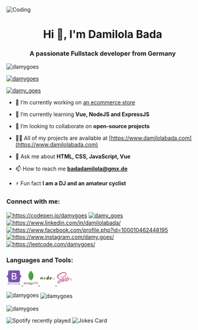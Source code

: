 
<img align="top" alt="Coding" width="1400" height="300" src="https://images.unsplash.com/photo-1550439062-609e1531270e?ixlib=rb-1.2.1&ixid=MnwxMjA3fDB8MHxzZWFyY2h8OHx8cHJvZ3JhbW1pbmd8ZW58MHwwfDB8fA%3D%3D&auto=format&fit=crop&w=800&q=60">



<h1 align="center">Hi 👋, I'm Damilola Bada</h1>
<h3 align="center">A passionate Fullstack developer from Germany</h3>

<p align="left"> <img src="https://komarev.com/ghpvc/?username=damygoes&label=Profile%20views&color=0e75b6&style=flat" alt="damygoes" /> </p>

<p align="left"> <a href="https://github.com/ryo-ma/github-profile-trophy"><img src="https://github-profile-trophy.vercel.app/?username=damygoes" alt="damygoes" /></a> </p>

<p align="left"> <a href="https://twitter.com/damy_goes" target="blank"><img src="https://img.shields.io/twitter/follow/damy_goes?logo=twitter&style=for-the-badge" alt="damy_goes" /></a> </p>

- 🔭 I’m currently working on [an ecommerce store](https://github.com/damygoes/cux)

- 🌱 I’m currently learning **Vue, NodeJS and ExpressJS**

- 👯 I’m looking to collaborate on **open-source projects**

- 👨‍💻 All of my projects are available at [https://www.damilolabada.com](https://www.damilolabada.com)

- 💬 Ask me about **HTML, CSS, JavaScript, Vue**

- 📫 How to reach me **badadamilola@gmx.de**

- ⚡ Fun fact **I am a DJ and an amateur cyclist**

<h3 align="left">Connect with me:</h3>
<p align="left">
<a href="https://codepen.io/https://codepen.io/damygoes" target="blank"><img align="center" src="https://raw.githubusercontent.com/rahuldkjain/github-profile-readme-generator/master/src/images/icons/Social/codepen.svg" alt="https://codepen.io/damygoes" height="30" width="40" /></a>
<a href="https://twitter.com/damy_goes" target="blank"><img align="center" src="https://raw.githubusercontent.com/rahuldkjain/github-profile-readme-generator/master/src/images/icons/Social/twitter.svg" alt="damy_goes" height="30" width="40" /></a>
<a href="https://linkedin.com/in/https://www.linkedin.com/in/damilolabada/" target="blank"><img align="center" src="https://raw.githubusercontent.com/rahuldkjain/github-profile-readme-generator/master/src/images/icons/Social/linked-in-alt.svg" alt="https://www.linkedin.com/in/damilolabada/" height="30" width="40" /></a>
<a href="https://fb.com/https://www.facebook.com/profile.php?id=100010462448195" target="blank"><img align="center" src="https://raw.githubusercontent.com/rahuldkjain/github-profile-readme-generator/master/src/images/icons/Social/facebook.svg" alt="https://www.facebook.com/profile.php?id=100010462448195" height="30" width="40" /></a>
<a href="https://instagram.com/https://www.instagram.com/damy.goes/" target="blank"><img align="center" src="https://raw.githubusercontent.com/rahuldkjain/github-profile-readme-generator/master/src/images/icons/Social/instagram.svg" alt="https://www.instagram.com/damy.goes/" height="30" width="40" /></a>
<a href="https://www.leetcode.com/https://leetcode.com/damygoes/" target="blank"><img align="center" src="https://raw.githubusercontent.com/rahuldkjain/github-profile-readme-generator/master/src/images/icons/Social/leet-code.svg" alt="https://leetcode.com/damygoes/" height="30" width="40" /></a>
</p>

<h3 align="left">Languages and Tools:</h3>
<p align="left"> <a href="https://getbootstrap.com" target="_blank" rel="noreferrer"> <img src="https://raw.githubusercontent.com/devicons/devicon/master/icons/bootstrap/bootstrap-plain-wordmark.svg" alt="bootstrap" width="40" height="40"/> </a>   <a href="https://www.mongodb.com/" target="_blank" rel="noreferrer"> <img src="https://raw.githubusercontent.com/devicons/devicon/master/icons/mongodb/mongodb-original-wordmark.svg" alt="mongodb" width="40" height="40"/> </a>   <a href="https://nodejs.org" target="_blank" rel="noreferrer"> <img src="https://raw.githubusercontent.com/devicons/devicon/master/icons/nodejs/nodejs-original-wordmark.svg" alt="nodejs" width="40" height="40"/> </a>   <a href="https://sass-lang.com" target="_blank" rel="noreferrer"> <img src="https://raw.githubusercontent.com/devicons/devicon/master/icons/sass/sass-original.svg" alt="sass" width="40" height="40"/> </a>    </p>

<p><img align="left" src="https://github-readme-stats.vercel.app/api/top-langs?username=damygoes&show_icons=true&locale=en&layout=compact" alt="damygoes" /></p>

<p>&nbsp;<img align="center" src="https://github-readme-stats.vercel.app/api?username=damygoes&show_icons=true&locale=en" alt="damygoes" /></p>

<p><img align="center" src="https://github-readme-streak-stats.herokuapp.com/?user=damygoes&" alt="damygoes" /></p> 

![Spotify recently played](https://spotify-recently-played-readme.vercel.app/api?user=7qgf0y9a1jnk5z10mlyeclesr) ![Jokes Card](https://readme-jokes.vercel.app/api)


